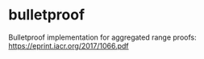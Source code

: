 # bulletproof
Bulletproof implementation for aggregated range proofs: 
https://eprint.iacr.org/2017/1066.pdf
